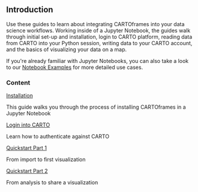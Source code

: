 ## Introduction

Use these guides to learn about integrating CARTOframes into your data science workflows. Working inside of a Jupyter Notebook, the guides walk through initial set-up and installation, login to CARTO platform, reading data from CARTO into your Python session, writing data to your CARTO account, and the basics of visualizing your data on a map.

If you're already familiar with Jupyter Notebooks, you can also take a look to our [Notebook Examples](/developers/cartoframes/examples) for more detailed use cases.

### Content

<div class="doc-guides__cartoframes-row">
  <div class="doc-guides__cartoframes-block">
    <span class="doc-guides__title">
      <a href="/developers/cartoframes/guides/Install-CARTOframes-in-your-Notebooks/">Installation</a>
    </span>
    <p class="doc-guides__description">This guide walks you through the process of installing CARTOframes in a Jupyter Notebook</p>
  </div>

  <div class="doc-guides__cartoframes-block">
    <span class="doc-guides__title">
      <a href="/developers/cartoframes/guides/Login-to-CARTO-Platform/">Login into CARTO</a>
    </span>
    <p class="doc-guides__description">Learn how to authenticate against CARTO</p>
  </div>
</div>

<div class="doc-guides__cartoframes-row">
  <div class="doc-guides__cartoframes-block">
    <span class="doc-guides__title">
      <a href="/developers/cartoframes/guides/Quickstart-Part-1/">Quickstart Part 1</a>
    </span>
    <p class="doc-guides__description">From import to first visualization</p>
  </div>

  <div class="doc-guides__cartoframes-block">
    <span class="doc-guides__title">
      <a href="/developers/cartoframes/guides/Quickstart-Part-2/">Quickstart Part 2</a>
    </span>
    <p class="doc-guides__description">From analysis to share a visualization</p>
  </div>
</div>